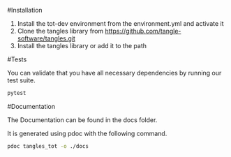 #Installation

1. Install the tot-dev environment from the environment.yml and activate it
2. Clone the tangles library from https://github.com/tangle-software/tangles.git
3. Install the tangles library or add it to the path

#Tests

You can validate that you have all necessary dependencies by running our test suite.

```bash
pytest
```

#Documentation

The Documentation can be found in the docs folder. 

It is generated using pdoc with the following command.

```bash
pdoc tangles_tot -o ./docs
```